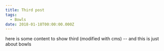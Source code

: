 ```yaml
---
title: Third post
tags:
  - Bowls
date: 2018-01-18T00:00:00.000Z
---
```

here is some content to show third (modified with cms)  -- and this is just about bowls

